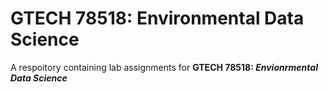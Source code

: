 # GTECH 78518: Environmental Data Science
 A respoitory containing lab assignments for __GTECH 78518: ***Envionrmental Data Science***__
